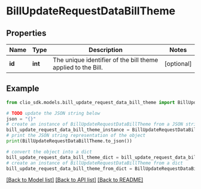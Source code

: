 # BillUpdateRequestDataBillTheme


## Properties

Name | Type | Description | Notes
------------ | ------------- | ------------- | -------------
**id** | **int** | The unique identifier of the bill theme applied to the Bill. | [optional] 

## Example

```python
from clio_sdk.models.bill_update_request_data_bill_theme import BillUpdateRequestDataBillTheme

# TODO update the JSON string below
json = "{}"
# create an instance of BillUpdateRequestDataBillTheme from a JSON string
bill_update_request_data_bill_theme_instance = BillUpdateRequestDataBillTheme.from_json(json)
# print the JSON string representation of the object
print(BillUpdateRequestDataBillTheme.to_json())

# convert the object into a dict
bill_update_request_data_bill_theme_dict = bill_update_request_data_bill_theme_instance.to_dict()
# create an instance of BillUpdateRequestDataBillTheme from a dict
bill_update_request_data_bill_theme_from_dict = BillUpdateRequestDataBillTheme.from_dict(bill_update_request_data_bill_theme_dict)
```
[[Back to Model list]](../README.md#documentation-for-models) [[Back to API list]](../README.md#documentation-for-api-endpoints) [[Back to README]](../README.md)


